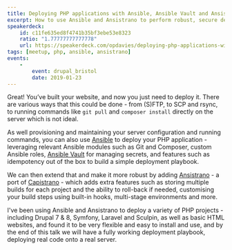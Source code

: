 ```yaml
---
title: Deploying PHP applications with Ansible, Ansible Vault and Ansistrano
excerpt: How to use Ansible and Ansistrano to perform robust, secure deployments of your PHP applications.
speakerdeck:
    id: c11fe635ed8f4741b35bf3ebe53e8323
    ratio: "1.77777777777778"
    url: https://speakerdeck.com/opdavies/deploying-php-applications-with-ansible-ansible-vault-and-ansistrano
tags: [meetup, php, ansible, ansistrano]
events:
    -
        event: drupal_bristol
        date: 2019-01-23
---
```

Great! You’ve built your website, and now you just need to deploy it. There are various ways that this could be done - from (S)FTP, to SCP and rsync, to running commands like `git pull` and `composer install` directly on the server which is not ideal.

As well provisioning and maintaining your server configuration and running commands, you can also use [Ansible](https://www.ansible.com) to deploy your PHP application - leveraging relevant Ansible modules such as Git and Composer, custom Ansible roles, [Ansible Vault](https://docs.ansible.com/ansible/latest/user_guide/vault.html) for managing secrets, and features such as idempotency out of the box to build a simple deployment playbook.

We can then extend that and make it more robust by adding [Ansistrano](https://ansistrano.com) - a port of [Capistrano](https://capistranorb.com) - which adds extra features such as storing multiple builds for each project and the ability to roll-back if needed, customising your build steps using built-in hooks, multi-stage environments and more.

I've been using Ansible and Ansistrano to deploy a variety of PHP projects - including Drupal 7 & 8, Symfony, Laravel and Sculpin, as well as basic HTML websites, and found it to be very flexible and easy to install and use, and by the end of this talk we will have a fully working deployment playbook, deploying real code onto a real server.
